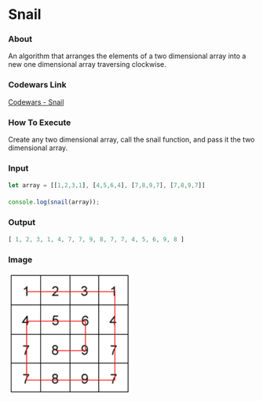 # Snail

### About

An algorithm that arranges the elements of a two dimensional array into a new one dimensional array traversing clockwise.

### Codewars Link

[Codewars - Snail](https://www.codewars.com/kata/521c2db8ddc89b9b7a0000c1)

### How To Execute

Create any two dimensional array, call the snail function, and pass it the two dimensional array.

### Input

```javascript
let array = [[1,2,3,1], [4,5,6,4], [7,8,9,7], [7,8,9,7]]

console.log(snail(array));
```

### Output

```javascript
[ 1, 2, 3, 1, 4, 7, 7, 9, 8, 7, 7, 4, 5, 6, 9, 8 ]
```

### Image

![snail code example image](assets/snail-code-example-image.png)

